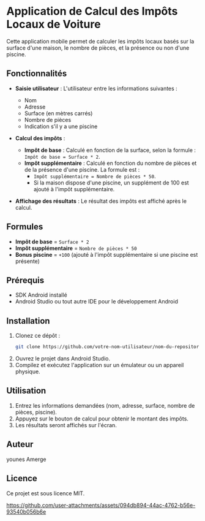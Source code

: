 # Application de Calcul des Impôts Locaux de Voiture

Cette application mobile permet de calculer les impôts locaux basés sur la surface d'une maison, le nombre de pièces, et la présence ou non d'une piscine.

## Fonctionnalités

- **Saisie utilisateur** : L'utilisateur entre les informations suivantes :
  - Nom
  - Adresse
  - Surface (en mètres carrés)
  - Nombre de pièces
  - Indication s'il y a une piscine

- **Calcul des impôts** :
  - **Impôt de base** : Calculé en fonction de la surface, selon la formule : `Impôt de base = Surface * 2`.
  - **Impôt supplémentaire** : Calculé en fonction du nombre de pièces et de la présence d'une piscine. La formule est : 
    - `Impôt supplémentaire = Nombre de pièces * 50`.
    - Si la maison dispose d'une piscine, un supplément de 100 est ajouté à l'impôt supplémentaire.

- **Affichage des résultats** : Le résultat des impôts est affiché après le calcul.

## Formules

- **Impôt de base** = `Surface * 2`
- **Impôt supplémentaire** = `Nombre de pièces * 50`
- **Bonus piscine** = `+100` (ajouté à l'impôt supplémentaire si une piscine est présente)

## Prérequis

- SDK Android installé
- Android Studio ou tout autre IDE pour le développement Android

## Installation

1. Clonez ce dépôt :
    ```bash
    git clone https://github.com/votre-nom-utilisateur/nom-du-repository.git
    ```
2. Ouvrez le projet dans Android Studio.
3. Compilez et exécutez l'application sur un émulateur ou un appareil physique.

## Utilisation

1. Entrez les informations demandées (nom, adresse, surface, nombre de pièces, piscine).
2. Appuyez sur le bouton de calcul pour obtenir le montant des impôts.
3. Les résultats seront affichés sur l'écran.


## Auteur
younes Amerge

## Licence

Ce projet est sous licence MIT.




https://github.com/user-attachments/assets/094db894-44ac-4762-b56e-93540b056b6e




